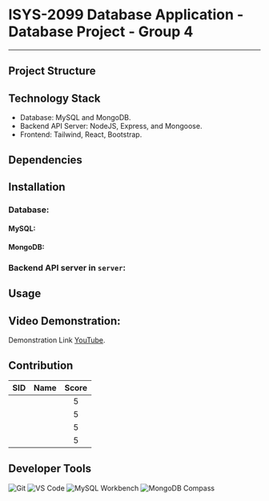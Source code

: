 

# ISYS-2099 Database Application - Database Project - Group 4


---

## Project Structure




## Technology Stack

- Database: MySQL and MongoDB.
- Backend API Server: NodeJS, Express, and Mongoose.
- Frontend: Tailwind, React, Bootstrap.


## Dependencies

## Installation

### Database:

#### MySQL:

#### MongoDB:


### Backend API server in `server`:


## Usage


## Video Demonstration:

Demonstration Link [YouTube]().


## Contribution

| SID      | Name                 | Score |
|:---------|:---------------------|:-----:|
|   |       |   5   |
|   |       |   5   |
|   |       |   5   |
|   |       |   5   |


## Developer Tools

![Git](https://img.shields.io/badge/Git-F05032?style=for-the-badge&logo=git&logoColor=white)
![VS Code](https://img.shields.io/badge/VS_Code-0078D4?style=for-the-badge&logo=visual%20studio%20code&logoColor=white)
![MySQL Workbench](https://img.shields.io/badge/MySQL_Workbench-4479A1?style=for-the-badge&logo=mysql&logoColor=white)
![MongoDB Compass](https://img.shields.io/badge/MongoDB_Compass-47A248?style=for-the-badge&logo=mongodb&logoColor=white)